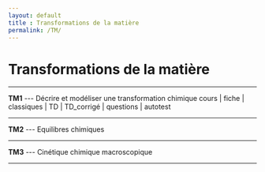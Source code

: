 ```yaml
---
layout: default
title : Transformations de la matière
permalink: /TM/
---
```


# Transformations de la matière

---

**TM1** --- Décrire et modéliser une transformation chimique
cours | fiche | classiques | TD | TD_corrigé | questions | autotest 

---


**TM2** --- Equilibres chimiques

---

**TM3** --- Cinétique chimique macroscopique

---
